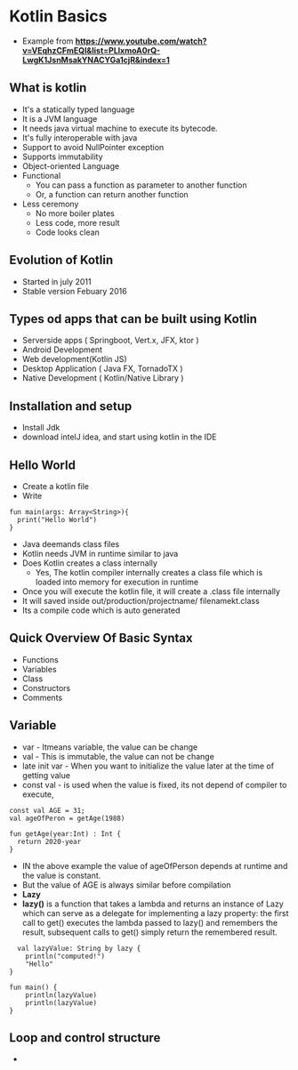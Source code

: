 # Kotlin Basics
- Example from **https://www.youtube.com/watch?v=VEqhzCFmEQI&list=PLlxmoA0rQ-LwgK1JsnMsakYNACYGa1cjR&index=1**
## What is kotlin
- It's a statically typed language
- It is a JVM language
- It needs java virtual machine to execute its bytecode.
- It's fully interoperable with java
- Support to avoid NullPointer exception
- Supports immutability
- Object-oriented Language
- Functional
  - You can pass a function as parameter to another function
  - Or, a function can return another function
- Less ceremony
  - No more boiler plates
  - Less code, more result
  - Code looks clean

## Evolution of Kotlin
- Started in july 2011
- Stable version Febuary 2016
## Types od apps that can be built using Kotlin
- Serverside apps ( Springboot, Vert.x, JFX, ktor )
- Android Development
- Web development(Kotlin JS)
- Desktop Application ( Java FX, TornadoTX )
- Native Development  ( Kotlin/Native Library )
## Installation and setup
- Install Jdk
- download intelJ idea, and start using kotlin in the IDE

## Hello World
- Create a kotlin file 
- Write
```
fun main(args: Array<String>){
  print("Hello World")
}
```
- Java deemands class files
- Kotlin needs JVM in runtime similar to java
- Does Kotlin creates a class internally
  - Yes, The kotlin compiler internally creates a class file which is loaded into memory for execution in runtime
- Once you will execute the kotlin file, it will create a .class file internally
- It will saved inside out/production/projectname/ filenamekt.class
- Its a compile code which is auto generated

## Quick Overview Of Basic Syntax
- Functions
- Variables
- Class
- Constructors
- Comments

## Variable
- var - Itmeans variable, the value can be change
- val - This is immutable, the value can not be change
- late init var - When you want to initialize the value later at the time of getting value
- const val - is used when the value is fixed, its not depend of compiler to execute, 
```
const val AGE = 31;
val ageOfPeron = getAge(1988)

fun getAge(year:Int) : Int {
  return 2020-year
}
```
- IN the above example the value of ageOfPerson depends at runtime and the value is constant.
- But the value of AGE is always similar before compilation
- **Lazy**
- **lazy()** is a function that takes a lambda and returns an instance of Lazy<T> which can serve as a delegate for implementing a lazy property: the first call to get() executes the lambda passed to lazy() and remembers the result, subsequent calls to get() simply return the remembered result.
```
  val lazyValue: String by lazy {
    println("computed!")
    "Hello"
}

fun main() {
    println(lazyValue)
    println(lazyValue)
}
```  

## Loop and control structure
- 
